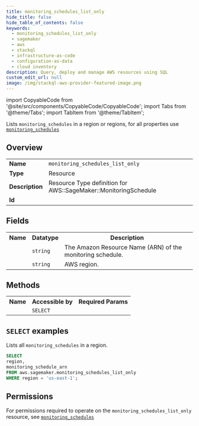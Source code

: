 ```yaml
---
title: monitoring_schedules_list_only
hide_title: false
hide_table_of_contents: false
keywords:
  - monitoring_schedules_list_only
  - sagemaker
  - aws
  - stackql
  - infrastructure-as-code
  - configuration-as-data
  - cloud inventory
description: Query, deploy and manage AWS resources using SQL
custom_edit_url: null
image: /img/stackql-aws-provider-featured-image.png
---
```


import CopyableCode from '@site/src/components/CopyableCode/CopyableCode';
import Tabs from '@theme/Tabs';
import TabItem from '@theme/TabItem';

Lists <code>monitoring_schedules</code> in a region or regions, for all properties use <a href="/services/serviceName/monitoring_schedules/"><code>monitoring_schedules</code></a>

## Overview
<table>
<tbody>
<tr><td><b>Name</b></td><td><code>monitoring_schedules_list_only</code></td></tr>
<tr><td><b>Type</b></td><td>Resource</td></tr>
<tr><td><b>Description</b></td><td>Resource Type definition for AWS::SageMaker::MonitoringSchedule</td></tr>
<tr><td><b>Id</b></td><td><CopyableCode code="aws.sagemaker.monitoring_schedules_list_only" /></td></tr>
</tbody>
</table>

## Fields
<table>
<tbody>
<tr><th>Name</th><th>Datatype</th><th>Description</th></tr><tr><td><CopyableCode code="monitoring_schedule_arn" /></td><td><code>string</code></td><td>The Amazon Resource Name (ARN) of the monitoring schedule.</td></tr>
<tr><td><CopyableCode code="region" /></td><td><code>string</code></td><td>AWS region.</td></tr>
</tbody>
</table>

## Methods

<table>
<tbody>
  <tr>
    <th>Name</th>
    <th>Accessible by</th>
    <th>Required Params</th>
  </tr>
  <tr>
    <td><CopyableCode code="list_resources" /></td>
    <td><code>SELECT</code></td>
    <td><CopyableCode code="region" /></td>
  </tr>
</tbody>
</table>

## `SELECT` examples
Lists all <code>monitoring_schedules</code> in a region.
```sql
SELECT
region,
monitoring_schedule_arn
FROM aws.sagemaker.monitoring_schedules_list_only
WHERE region = 'us-east-1';
```


## Permissions

For permissions required to operate on the <code>monitoring_schedules_list_only</code> resource, see <a href="/services/sagemaker/monitoring_schedules/#permissions"><code>monitoring_schedules</code></a>

